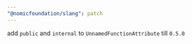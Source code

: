 ```yaml
---
"@nomicfoundation/slang": patch
---
```


add `public` and `internal` to `UnnamedFunctionAttribute` till `0.5.0`

